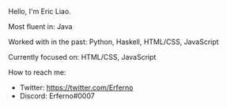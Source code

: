 Hello, I'm Eric Liao.


Most fluent in: Java

Worked with in the past: Python, Haskell, HTML/CSS, JavaScript

Currently focused on: HTML/CSS, JavaScript

How to reach me:
- Twitter: https://twitter.com/Erferno
- Discord: Erferno#0007
